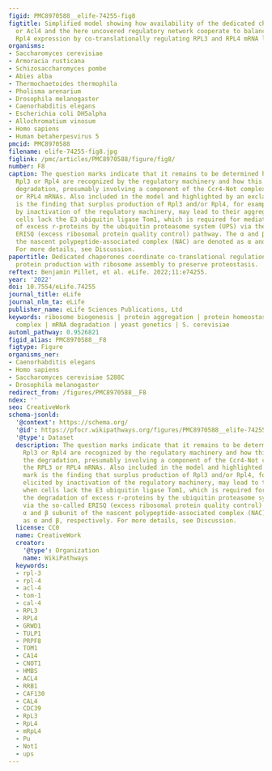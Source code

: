 ```yaml
---
figid: PMC8970588__elife-74255-fig8
figtitle: Simplified model showing how availability of the dedicated chaperone Rrb1
  or Acl4 and the here uncovered regulatory network cooperate to balance Rpl3 and
  Rpl4 expression by co-translationally regulating RPL3 and RPL4 mRNA levels
organisms:
- Saccharomyces cerevisiae
- Armoracia rusticana
- Schizosaccharomyces pombe
- Abies alba
- Thermochaetoides thermophila
- Pholisma arenarium
- Drosophila melanogaster
- Caenorhabditis elegans
- Escherichia coli DH5alpha
- Allochromatium vinosum
- Homo sapiens
- Human betaherpesvirus 5
pmcid: PMC8970588
filename: elife-74255-fig8.jpg
figlink: /pmc/articles/PMC8970588/figure/fig8/
number: F8
caption: The question marks indicate that it remains to be determined how nascent
  Rpl3 or Rpl4 are recognized by the regulatory machinery and how this leads to the
  degradation, presumably involving a component of the Ccr4-Not complex, of the RPL3
  or RPL4 mRNAs. Also included in the model and highlighted by an exclamation mark
  is the finding that surplus production of Rpl3 and/or Rpl4, for example, elicited
  by inactivation of the regulatory machinery, may lead to their aggregation when
  cells lack the E3 ubiquitin ligase Tom1, which is required for mediating the degradation
  of excess r-proteins by the ubiquitin proteasome system (UPS) via the so-called
  ERISQ (excess ribosomal protein quality control) pathway. The α and β subunit of
  the nascent polypeptide-associated complex (NAC) are denoted as α and β, respectively.
  For more details, see Discussion.
papertitle: Dedicated chaperones coordinate co-translational regulation of ribosomal
  protein production with ribosome assembly to preserve proteostasis.
reftext: Benjamin Pillet, et al. eLife. 2022;11:e74255.
year: '2022'
doi: 10.7554/eLife.74255
journal_title: eLife
journal_nlm_ta: eLife
publisher_name: eLife Sciences Publications, Ltd
keywords: ribosome biogenesis | protein aggregation | protein homeostasis | Ccr4-Not
  complex | mRNA degradation | yeast genetics | S. cerevisiae
automl_pathway: 0.9526821
figid_alias: PMC8970588__F8
figtype: Figure
organisms_ner:
- Caenorhabditis elegans
- Homo sapiens
- Saccharomyces cerevisiae S288C
- Drosophila melanogaster
redirect_from: /figures/PMC8970588__F8
ndex: ''
seo: CreativeWork
schema-jsonld:
  '@context': https://schema.org/
  '@id': https://pfocr.wikipathways.org/figures/PMC8970588__elife-74255-fig8.html
  '@type': Dataset
  description: The question marks indicate that it remains to be determined how nascent
    Rpl3 or Rpl4 are recognized by the regulatory machinery and how this leads to
    the degradation, presumably involving a component of the Ccr4-Not complex, of
    the RPL3 or RPL4 mRNAs. Also included in the model and highlighted by an exclamation
    mark is the finding that surplus production of Rpl3 and/or Rpl4, for example,
    elicited by inactivation of the regulatory machinery, may lead to their aggregation
    when cells lack the E3 ubiquitin ligase Tom1, which is required for mediating
    the degradation of excess r-proteins by the ubiquitin proteasome system (UPS)
    via the so-called ERISQ (excess ribosomal protein quality control) pathway. The
    α and β subunit of the nascent polypeptide-associated complex (NAC) are denoted
    as α and β, respectively. For more details, see Discussion.
  license: CC0
  name: CreativeWork
  creator:
    '@type': Organization
    name: WikiPathways
  keywords:
  - rpl-3
  - rpl-4
  - acl-4
  - tom-1
  - cal-4
  - RPL3
  - RPL4
  - GRWD1
  - TULP1
  - PRPF8
  - TOM1
  - CA14
  - CNOT1
  - HMBS
  - ACL4
  - RRB1
  - CAF130
  - CAL4
  - CDC39
  - RpL3
  - RpL4
  - mRpL4
  - Pu
  - Not1
  - ups
---
```

